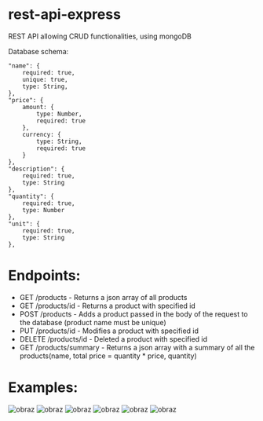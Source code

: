 # rest-api-express
REST API allowing CRUD functionalities, using mongoDB

Database schema:

    "name": {
        required: true,
        unique: true,
        type: String,
    },
    "price": {
        amount: {
            type: Number,
            required: true
        },
        currency: {
            type: String,
            required: true
        }
    },
    "description": {
        required: true,
        type: String
    },
    "quantity": {
        required: true,
        type: Number
    },
    "unit": {
        required: true,
        type: String
    },
# Endpoints:
- GET /products - Returns a json array of all products
- GET /products/id - Returns a product with specified id
- POST /products - Adds a product passed in the body of the request to the database (product name must be unique)
- PUT /products/id - Modifies a product with specified id
- DELETE /products/id - Deleted a product with specified id
- GET /products/summary - Returns a json array with a summary of all the products(name, total price = quantity * price, quantity)

# Examples:
![obraz](https://github.com/mpomirski/rest-api-express/assets/43695467/4b0a018c-86af-4b2e-b64f-c1b5cf1be363)
![obraz](https://github.com/mpomirski/rest-api-express/assets/43695467/9642ffa4-a126-4e6e-bb76-21dd041dfe15)
![obraz](https://github.com/mpomirski/rest-api-express/assets/43695467/dd13526e-adcf-4c1d-bdb5-086a725fe6f2)
![obraz](https://github.com/mpomirski/rest-api-express/assets/43695467/05f2ca1b-36f6-4788-915b-e3f044c1d15a)
![obraz](https://github.com/mpomirski/rest-api-express/assets/43695467/04c53354-98d9-4cca-9404-f43ffaf76db9)
![obraz](https://github.com/mpomirski/rest-api-express/assets/43695467/f96851b8-8f0d-43c3-88fd-9c12c0d1ce2c)


